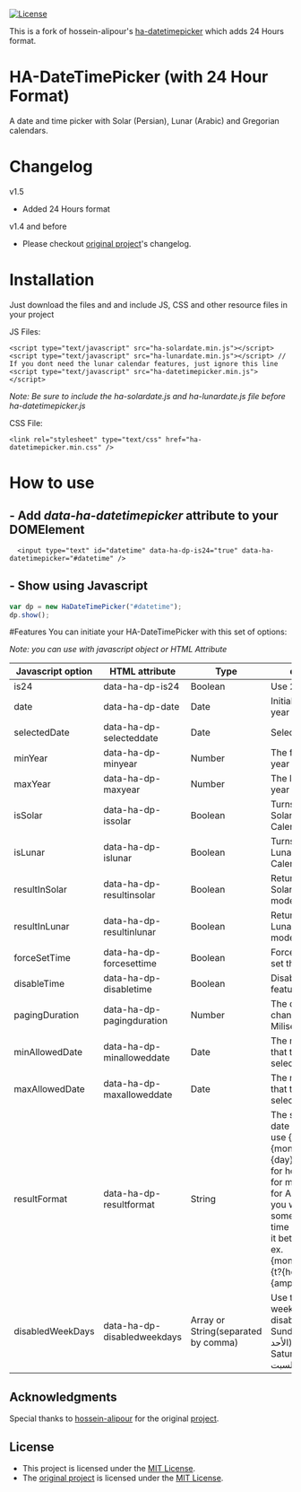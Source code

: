 [![License](https://img.shields.io/github/license/abdian/ha-datetimepicker.svg?style=flat)](LICENSE)

This is a fork of hossein-alipour's [ha-datetimepicker](https://github.com/hossein-alipour/ha-datetimepicker) which adds 24 Hours format.

# HA-DateTimePicker (with 24 Hour Format)
A date and time picker with Solar (Persian), Lunar (Arabic) and Gregorian calendars.


# Changelog
v1.5
 - Added 24 Hours format

v1.4 and before
- Please checkout [original project](https://github.com/hossein-alipour/ha-datetimepicker)'s changelog.

# Installation

Just download the files and and include JS, CSS and other resource files in your project

JS Files:
```
<script type="text/javascript" src="ha-solardate.min.js"></script>
<script type="text/javascript" src="ha-lunardate.min.js"></script> // If you dont need the lunar calendar features, just ignore this line
<script type="text/javascript" src="ha-datetimepicker.min.js"></script>
```
*Note: Be sure to include the ha-solardate.js and ha-lunardate.js file before ha-datetimepicker.js*

CSS File:
```
<link rel="stylesheet" type="text/css" href="ha-datetimepicker.min.css" />
```


# How to use

## - Add *data-ha-datetimepicker* attribute to your DOMElement

```
  <input type="text" id="datetime" data-ha-dp-is24="true" data-ha-datetimepicker="#datetime" />
```

## - Show using Javascript

  ```javascript
  var dp = new HaDateTimePicker("#datetime");
  dp.show();
  ```
  
#Features
You can initiate your HA-DateTimePicker with this set of options:

*Note: you can use with javascript object or HTML Attribute*

Javascript option | HTML attribute | Type | description
------------ | ------------- | ------------- | -------------
is24 | data-ha-dp-is24 | Boolean | Use 24 hours mode
date | data-ha-dp-date | Date | Initial month and year sheet
selectedDate | data-ha-dp-selecteddate | Date | Selected Date
minYear | data-ha-dp-minyear | Number | The first year in the year dropdown list
maxYear | data-ha-dp-maxyear | Number | The last year in the year dropdown list
isSolar | data-ha-dp-issolar | Boolean | Turns into Solar(Persian) Calendar
isLunar | data-ha-dp-islunar | Boolean | Turns into Lunar(Arabic) Calendar
resultInSolar | data-ha-dp-resultinsolar | Boolean | Returns the result in Solar(Persian) date mode
resultInLunar | data-ha-dp-resultinlunar | Boolean | Returns the result in Lunar(Arabic) date mode
forceSetTime | data-ha-dp-forcesettime | Boolean | Forces the user to set the time
disableTime | data-ha-dp-disabletime | Boolean | Disables the time feature
pagingDuration | data-ha-dp-pagingduration | Number | The duration time of changing month (In Miliseconds)
minAllowedDate | data-ha-dp-minalloweddate | Date | The minimum date that the user can select
maxAllowedDate | data-ha-dp-maxalloweddate | Date | The maximum date that the user can select
resultFormat | data-ha-dp-resultformat | String | The string format of date and time result. use {year} for year, {month} for month, {day} for day, {hour} for hour, {minute} for minute, {ampm} for AM or Pm and if you want to display some text only when time is available put it between {t? and }. ex. {month}/{day}/{year} {t?{hour}:{minute} {ampm}}
disabledWeekDays | data-ha-dp-disabledweekdays | Array or String(separated by comma) | Use the number of week days to disable them.  1 for Sunday(یکشنبه or الأحد) and 7 for Saturday(شنبه or السبت)

## Acknowledgments
Special thanks to [hossein-alipour](https://github.com/hossein-alipour) for the original [project](https://github.com/hossein-alipour/ha-datetimepicker).

## License
- This project is licensed under the [MIT License](LICENSE).
- The [original project](https://github.com/hossein-alipour/ha-datetimepicker) is licensed under the [MIT License](https://opensource.org/licenses/MIT).